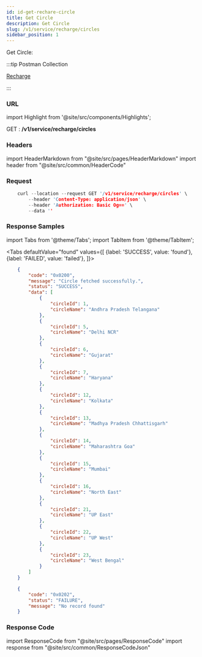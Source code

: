 ```yaml
---
id: id-get-rechare-circle
title: Get Circle
description: Get Circle
slug: /v1/service/recharge/circles
sidebar_position: 1
---
```


Get Circle:

:::tip Postman Collection

<a href="https://www.google.com" target="_blank">Recharge</a>

:::

### URL

import Highlight from '@site/src/components/Highlights';

<Highlight className="get">GET</Highlight> : <strong>/v1/service/recharge/circles</strong>

### Headers

import HeaderMarkdown from "@site/src/pages/HeaderMarkdown"
import header from "@site/src/common/HeaderCode"

<HeaderMarkdown data={header}/>

### Request

```c title="Example Request"
    curl --location --request GET '/v1/service/recharge/circles' \
        --header 'Content-Type: application/json' \
        --header 'Authorization: Basic Og==' \
        --data ''
```

### Response Samples

import Tabs from '@theme/Tabs';
import TabItem from '@theme/TabItem';

<Tabs
    defaultValue="found"
    values={[
        {label: 'SUCCESS', value: 'found'},
        {label: 'FAILED', value: 'failed'},
    ]}>

<TabItem value="found">

```json
    {
        "code": "0x0200",
        "message": "Circle fetched successfully.",
        "status": "SUCCESS",
        "data": [
            {
                "circleId": 1,
                "circleName": "Andhra Pradesh Telangana"
            },
            {
                "circleId": 5,
                "circleName": "Delhi NCR"
            },
            {
                "circleId": 6,
                "circleName": "Gujarat"
            },
            {
                "circleId": 7,
                "circleName": "Haryana"
            },
            {
                "circleId": 12,
                "circleName": "Kolkata"
            },
            {
                "circleId": 13,
                "circleName": "Madhya Pradesh Chhattisgarh"
            },
            {
                "circleId": 14,
                "circleName": "Maharashtra Goa"
            },
            {
                "circleId": 15,
                "circleName": "Mumbai"
            },
            {
                "circleId": 16,
                "circleName": "North East"
            },
            {
                "circleId": 21,
                "circleName": "UP East"
            },
            {
                "circleId": 22,
                "circleName": "UP West"
            },
            {
                "circleId": 23,
                "circleName": "West Bengal"
            }
        ]
    }
```

</TabItem>

<TabItem value="failed">

```json
    {
        "code": "0x0202",
        "status": "FAILURE",
        "message": "No record found"
    }
```

</TabItem>
</Tabs>

### Response Code

import ResponseCode from "@site/src/pages/ResponseCode"
import response from "@site/src/common/ResponseCodeJson"

<ResponseCode data={response}/>